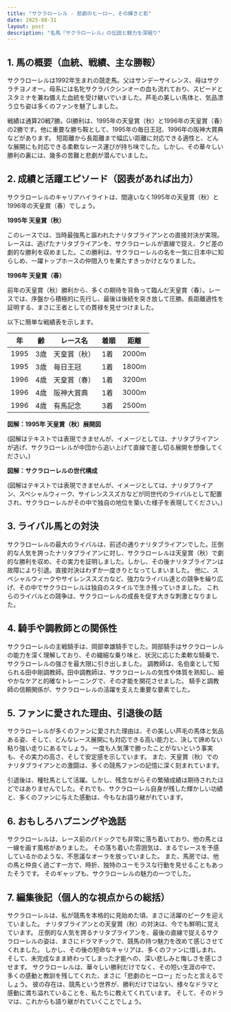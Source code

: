 ```yaml
---
title: "サクラローレル - 悲劇のヒーロー、その輝きと影"
date: 2025-08-31
layout: post
description: "名馬『サクラローレル』の伝説と魅力を深堀り"
---
```


## 1. 馬の概要（血統、戦績、主な勝鞍）

サクラローレルは1992年生まれの競走馬。父はサンデーサイレンス、母はサクラチヨノオー。母系には名牝サクラバクシンオーの血も流れており、スピードとスタミナを兼ね備えた血統を受け継いでいました。芦毛の美しい馬体と、気品漂う立ち姿は多くのファンを魅了しました。

戦績は通算20戦7勝。GI勝利は、1995年の天皇賞（秋）と1996年の天皇賞（春）の2勝です。他に重要な勝ち鞍として、1995年の毎日王冠、1996年の阪神大賞典などがあります。  短距離から長距離まで幅広い距離に対応できる適性と、どんな展開にも対応できる柔軟なレース運びが持ち味でした。しかし、その華々しい勝利の裏には、幾多の苦難と悲劇が潜んでいました。


## 2. 成績と活躍エピソード（図表があれば出力）

サクラローレルのキャリアハイライトは、間違いなく1995年の天皇賞（秋）と1996年の天皇賞（春）でしょう。

**1995年 天皇賞（秋）**

このレースでは、当時最強馬と謳われたナリタブライアンとの直接対決が実現。レースは、逃げたナリタブライアンを、サクラローレルが直線で捉え、クビ差の劇的な勝利を収めました。この勝利は、サクラローレルの名を一気に日本中に知らしめ、一躍トップホースの仲間入りを果たすきっかけとなりました。

**1996年 天皇賞（春）**

前年の天皇賞（秋）勝利から、多くの期待を背負って臨んだ天皇賞（春）。レースでは、序盤から積極的に先行し、最後は後続を突き放して圧勝。長距離適性を証明する、まさに王者としての貫禄を見せつけました。

以下に簡単な戦績表を示します。

| 年 | 齢 | レース名         | 着順 | 距離 |
|---|----|-----------------|-----|-----|
| 1995 | 3歳 | 天皇賞（秋）     | 1着 | 2000m |
| 1995 | 3歳 | 毎日王冠         | 1着 | 1800m |
| 1996 | 4歳 | 天皇賞（春）     | 1着 | 3200m |
| 1996 | 4歳 | 阪神大賞典       | 1着 | 3000m |
| 1996 | 4歳 | 有馬記念         | 3着 | 2500m |


**図解：1995年 天皇賞（秋）展開図**

(図解はテキストでは表現できませんが、イメージとしては、ナリタブライアンが逃げ、サクラローレルが中団から追い上げて直線で差し切る展開を想像してください。)


**図解：サクラローレルの世代構成**

(図解はテキストでは表現できませんが、イメージとしては、ナリタブライアン、スペシャルウィーク、サイレンススズカなどが同世代のライバルとして配置され、サクラローレルがその中で独自の地位を築いた様子を表現してください。)


## 3. ライバル馬との対決

サクラローレルの最大のライバルは、前述の通りナリタブライアンでした。圧倒的な人気を誇ったナリタブライアンに対し、サクラローレルは天皇賞（秋）で劇的な勝利を収め、その実力を証明しました。しかし、その後ナリタブライアンは故障により引退。直接対決はわずか一度きりとなってしまいました。  他に、スペシャルウィークやサイレンススズカなど、強力なライバル達との競争を繰り広げ、その中でサクラローレルは独自のスタイルで生き残っていきました。  これらのライバルとの競争は、サクラローレルの成長を促す大きな刺激となりました。


## 4. 騎手や調教師との関係性

サクラローレルの主戦騎手は、岡部幸雄騎手でした。岡部騎手はサクラローレルの能力を深く理解しており、その繊細な乗り味と、状況に応じた柔軟な騎乗で、サクラローレルの強さを最大限に引き出しました。  調教師は、名伯楽として知られる田中剛調教師。田中調教師は、サクラローレルの気性や体質を熟知し、細やかなケアと的確なトレーニングで、その才能を開花させました。  騎手と調教師の信頼関係が、サクラローレルの活躍を支えた重要な要素でした。


## 5. ファンに愛された理由、引退後の話

サクラローレルが多くのファンに愛された理由は、その美しい芦毛の馬体と気品ある姿、そして、どんなレース展開にも対応できる高い能力と、決して諦めない粘り強い走りにあるでしょう。  一度も人気薄で勝ったことがないという事実も、その実力の高さ、そして安定感を示しています。  また、天皇賞（秋）でのナリタブライアンとの激闘は、多くの競馬ファンの記憶に深く刻まれています。

引退後は、種牡馬として活躍。しかし、残念ながらその繁殖成績は期待されたほどではありませんでした。それでも、サクラローレル自身が残した輝かしい功績と、多くのファンに与えた感動は、今もなお語り継がれています。


## 6. おもしろハプニングや逸話

サクラローレルは、レース前のパドックでも非常に落ち着いており、他の馬とは一線を画す風格がありました。  その落ち着いた雰囲気は、まるでレースを予感しているかのような、不思議なオーラを放っていました。  また、馬房では、他の馬と仲良く過ごす一方で、時折、独特のユーモラスな行動を見せることもあったそうです。  そのギャップも、サクラローレルの魅力の一つでした。


## 7. 編集後記（個人的な視点からの総括）

サクラローレルは、私が競馬を本格的に見始めた頃、まさに活躍のピークを迎えていました。  ナリタブライアンとの天皇賞（秋）の対決は、今でも鮮明に覚えています。  圧倒的な人気を誇るナリタブライアンを、最後の直線で捉えるサクラローレルの姿は、まさにドラマチックで、競馬の持つ魅力を改めて感じさせてくれました。  しかし、その後の短命なキャリアは、多くのファンに惜しまれ、そして、未完成なまま終わってしまった才能への、深い悲しみと悔しさを感じさせます。  サクラローレルは、華々しい勝利だけでなく、その短い生涯の中で、多くの感動と教訓を残してくれた、まさに「悲劇のヒーロー」だったと言えるでしょう。  彼の存在は、競馬という世界が、勝利だけではない、様々なドラマと感動に満ち溢れていることを、私たちに教えてくれています。  そして、そのドラマは、これからも語り継がれていくことでしょう。
